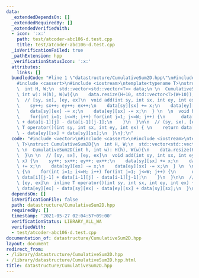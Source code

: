 ```yaml
---
data:
  _extendedDependsOn: []
  _extendedRequiredBy: []
  _extendedVerifiedWith:
  - icon: ':x:'
    path: test/atcoder-abc106-d.test.cpp
    title: test/atcoder-abc106-d.test.cpp
  _isVerificationFailed: true
  _pathExtension: hpp
  _verificationStatusIcon: ':x:'
  attributes:
    links: []
  bundledCode: "#line 1 \"datastructure/CumulativeSum2D.hpp\"\n#include <vector>\n\
    #include <cassert>\n#include <iostream>\ntemplate<typename T>\nstruct CumulativeSum2D{\n\
    \  int H, W;\n  std::vector<std::vector<T>> data;\n \n  CumulativeSum2D(int h,\
    \ int w): H(h), W(w){\n    data.resize(H+10, std::vector<T>(W+10));\n  }\n \n\
    \  // [sy, sx], [ey, ex]\n  void add(int sy, int sx, int ey, int ex, T x) {\n\
    \    sy++; sx++; ey++; ex++;\n    data[sy][sx] += x;\n    data[ey][ex] += x;\n\
    \    data[sy][ex] -= x;\n    data[ey][sx] -= x;\n  } \n  \n  void build() {\n\
    \    for(int i=1; i<=H; i++) for(int j=1; j<=W; j++) {\n      data[i][j] += data[i][j-1]\
    \ + data[i-1][j] - data[i-1][j-1];\n    }\n  }\n\n  // (sy, sx), [ey, ex]\n  inline\
    \ T operator()(int sy, int sx, int ey, int ex) { \n    return data[ey][ex] - data[sy][ex]\
    \ - data[ey][sx] + data[sy][sx];\n  }\n};\n"
  code: "#include <vector>\n#include <cassert>\n#include <iostream>\ntemplate<typename\
    \ T>\nstruct CumulativeSum2D{\n  int H, W;\n  std::vector<std::vector<T>> data;\n\
    \ \n  CumulativeSum2D(int h, int w): H(h), W(w){\n    data.resize(H+10, std::vector<T>(W+10));\n\
    \  }\n \n  // [sy, sx], [ey, ex]\n  void add(int sy, int sx, int ey, int ex, T\
    \ x) {\n    sy++; sx++; ey++; ex++;\n    data[sy][sx] += x;\n    data[ey][ex]\
    \ += x;\n    data[sy][ex] -= x;\n    data[ey][sx] -= x;\n  } \n  \n  void build()\
    \ {\n    for(int i=1; i<=H; i++) for(int j=1; j<=W; j++) {\n      data[i][j] +=\
    \ data[i][j-1] + data[i-1][j] - data[i-1][j-1];\n    }\n  }\n\n  // (sy, sx),\
    \ [ey, ex]\n  inline T operator()(int sy, int sx, int ey, int ex) { \n    return\
    \ data[ey][ex] - data[sy][ex] - data[ey][sx] + data[sy][sx];\n  }\n};"
  dependsOn: []
  isVerificationFile: false
  path: datastructure/CumulativeSum2D.hpp
  requiredBy: []
  timestamp: '2021-05-27 02:04:57+09:00'
  verificationStatus: LIBRARY_ALL_WA
  verifiedWith:
  - test/atcoder-abc106-d.test.cpp
documentation_of: datastructure/CumulativeSum2D.hpp
layout: document
redirect_from:
- /library/datastructure/CumulativeSum2D.hpp
- /library/datastructure/CumulativeSum2D.hpp.html
title: datastructure/CumulativeSum2D.hpp
---
```

